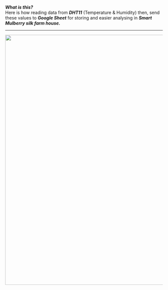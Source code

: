 ***What is this?***<br>
Here is how reading data from ***DHT11*** (Temperature & Humidity) then, send these values to ***Google Sheet*** for storing and easier analysing in ***Smart Mulberry silk farm house.***


<hr>

<img src="https://scontent.fbkk12-4.fna.fbcdn.net/v/t1.15752-9/322095914_839945963977515_8845585033070937827_n.jpg?_nc_cat=110&ccb=1-7&_nc_sid=ae9488&_nc_eui2=AeFBRKYzyDfga-ORUVQBRiwnohlu93oAg_yiGW73egCD_KrSdp791RMmA2g10lX-uA0BJYlkstypYn58UvGcUu4m&_nc_ohc=UbqheuDZIQcAX-RVgK-&_nc_ht=scontent.fbkk12-4.fna&oh=03_AdQHFQUFrE1-gC9qmWWzrIuYuvKmHl3BLVSkckYDie4nrg&oe=63E67374" width = "800px">
